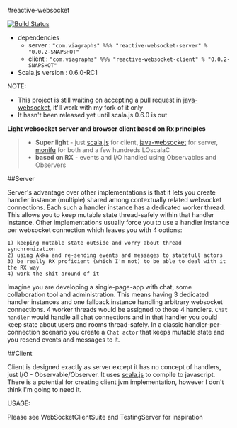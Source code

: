 #reactive-websocket


[![Build Status](https://travis-ci.org/viagraphs/reactive-websocket.svg)](https://travis-ci.org/viagraphs/reactive-websocket)

* dependencies 
    * server : `"com.viagraphs" %%% "reactive-websocket-server" % "0.0.2-SNAPSHOT"`
    * client : `"com.viagraphs" %%% "reactive-websocket-client" % "0.0.2-SNAPSHOT"`
* Scala.js version : 0.6.0-RC1


NOTE: 
* This project is still waiting on accepting a pull request in [java-websocket][2], it'll work with my fork of it only
* It hasn't been released yet until scala.js 0.6.0 is out

**Light websocket server and browser client based on Rx principles**

> - **Super light** - just [scala.js][1] for client, [java-websocket][2] for server, [monifu][3] for both and a few hundreds LOscalaC
> - **based on RX** - events and I/O handled using Observables and Observers

##Server


Server's advantage over other implementations is that it lets you create handler instance (multiple) shared among contextually related websocket connections. Each such a handler instance has a dedicated worker thread. This allows you to keep mutable state thread-safely within that handler instance. Other implementations usually force you to use a handler instance per websocket connection which leaves you with 4 options:

	1) keeping mutable state outside and worry about thread synchronization
	2) using Akka and re-sending events and messages to statefull actors
	3) be really RX proficient (which I'm not) to be able to deal with it the RX way
	4) work the shit around of it

Imagine you are developing a single-page-app with chat, some collaboration tool and administration. This means having 3 dedicated handler instances and one fallback instance handling arbitrary websocket connections. 4 worker threads would be assigned to those 4 handlers. `Chat handler` would handle all chat connections and in that handler you could keep state about users and rooms thread-safely. In a classic handler-per-connection scenario you create a `Chat actor` that keeps mutable state and you resend events and messages to it.

##Client


Client is designed exactly as server except it has no concept of handlers, just I/O - Observable/Observer. It uses [scala.js][1] to compile to javascript. There is a potential for creating client jvm implementation, however I don't think I'm going to need it.


USAGE:

Please see WebSocketClientSuite and TestingServer for inspiration

  [1]: http://www.scala-js.org/
  [2]: https://github.com/TooTallNate/Java-WebSocket
  [3]: https://github.com/monifu